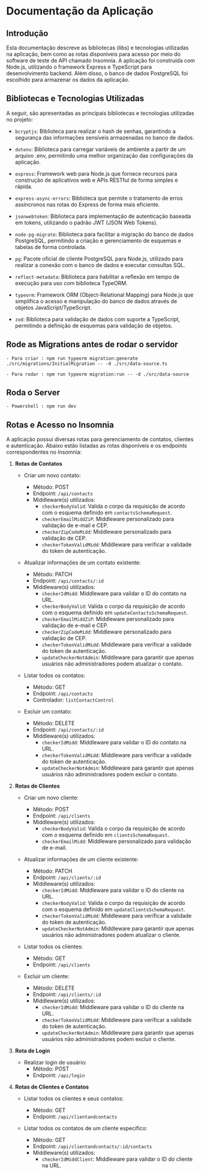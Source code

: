 # Documentação da Aplicação

## Introdução

Esta documentação descreve as bibliotecas (libs) e tecnologias utilizadas na aplicação, bem como as rotas disponíveis para acesso por meio do software de teste de API chamado Insomnia. A aplicação foi construída com Node.js, utilizando o framework Express e TypeScript para desenvolvimento backend. Além disso, o banco de dados PostgreSQL foi escolhido para armazenar os dados da aplicação.

## Bibliotecas e Tecnologias Utilizadas

A seguir, são apresentadas as principais bibliotecas e tecnologias utilizadas no projeto:

- `bcryptjs`: Biblioteca para realizar o hash de senhas, garantindo a segurança das informações sensíveis armazenadas no banco de dados.

- `dotenv`: Biblioteca para carregar variáveis de ambiente a partir de um arquivo .env, permitindo uma melhor organização das configurações da aplicação.

- `express`: Framework web para Node.js que fornece recursos para construção de aplicativos web e APIs RESTful de forma simples e rápida.

- `express-async-errors`: Biblioteca que permite o tratamento de erros assíncronos nas rotas do Express de forma mais eficiente.

- `jsonwebtoken`: Biblioteca para implementação de autenticação baseada em tokens, utilizando o padrão JWT (JSON Web Tokens).

- `node-pg-migrate`: Biblioteca para facilitar a migração do banco de dados PostgreSQL, permitindo a criação e gerenciamento de esquemas e tabelas de forma controlada.

- `pg`: Pacote oficial de cliente PostgreSQL para Node.js, utilizado para realizar a conexão com o banco de dados e executar consultas SQL.

- `reflect-metadata`: Biblioteca para habilitar a reflexão em tempo de execução para uso com biblioteca TypeORM.

- `typeorm`: Framework ORM (Object-Relational Mapping) para Node.js que simplifica o acesso e manipulação do banco de dados através de objetos JavaScript/TypeScript.

- `zod`: Biblioteca para validação de dados com suporte a TypeScript, permitindo a definição de esquemas para validação de objetos.

##  Rode as Migrations antes de rodar o servidor

    - Para criar : npm run typeorm migration:generate ./src/migrations/InitialMigration -- -d ./src/data-source.ts

    - Para rodar : npm run typeorm migration:run -- -d ./src/data-source

## Roda o Server

    - Powershell : npm run dev

## Rotas e Acesso no Insomnia

A aplicação possui diversas rotas para gerenciamento de contatos, clientes e autenticação. Abaixo estão listadas as rotas disponíveis e os endpoints correspondentes no Insomnia:

1. **Rotas de Contatos**

    - Criar um novo contato:
        - Método: POST
        - Endpoint: `/api/contacts`
        - Middleware(s) utilizados:
            - `checkerBodyValid`: Valida o corpo da requisição de acordo com o esquema definido em `contactsSchemaRequest`.
            - `checkerEmailMiddZiP`: Middleware personalizado para validação de e-mail e CEP.
            - `checkerZipCodeMidd`: Middleware personalizado para validação de CEP.
            - `checkerTokenValidMidd`: Middleware para verificar a validade do token de autenticação.
        

        
    - Atualizar informações de um contato existente:
        - Método: PATCH
        - Endpoint: `/api/contacts/:id`
        - Middleware(s) utilizados:
            - `checkerIdMidd`: Middleware para validar o ID do contato na URL.
            - `checkerBodyValid`: Valida o corpo da requisição de acordo com o esquema definido em `updateContactsSchemaRequest`.
            - `checkerEmailMiddZiP`: Middleware personalizado para validação de e-mail e CEP.
            - `checkerZipCodeMidd`: Middleware personalizado para validação de CEP.
            - `checkerTokenValidMidd`: Middleware para verificar a validade do token de autenticação.
            - `updateCheckerNotAdmin`: Middleware para garantir que apenas usuários não administradores podem atualizar o contato.
        

    - Listar todos os contatos:
        - Método: GET
        - Endpoint: `/api/contacts`
        - Controlador: `listContactControl`

    - Excluir um contato:
        - Método: DELETE
        - Endpoint: `/api/contacts/:id`
        - Middleware(s) utilizados:
            - `checkerIdMidd`: Middleware para validar o ID do contato na URL.
            - `checkerTokenValidMidd`: Middleware para verificar a validade do token de autenticação.
            - `updateCheckerNotAdmin`: Middleware para garantir que apenas usuários não administradores podem excluir o contato.
        

2. **Rotas de Clientes**
    - Criar um novo cliente:
        - Método: POST
        - Endpoint: `/api/clients`
        - Middleware(s) utilizados:
            - `checkerBodyValid`: Valida o corpo da requisição de acordo com o esquema definido em `clientsSchemaRequest`.
            - `checkerEmailMidd`: Middleware personalizado para validação de e-mail.
        
    - Atualizar informações de um cliente existente:
        - Método: PATCH
        - Endpoint: `/api/clients/:id`
        - Middleware(s) utilizados:
            - `checkerIdMidd`: Middleware para validar o ID do cliente na URL.
            - `checkerBodyValid`: Valida o corpo da requisição de acordo com o esquema definido em `updateClientsSchemaRequest`.
            - `checkerTokenValidMidd`: Middleware para verificar a validade do token de autenticação.
            - `updateCheckerNotAdmin`: Middleware para garantir que apenas usuários não administradores podem atualizar o cliente.
        
    - Listar todos os clientes:
        - Método: GET
        - Endpoint: `/api/clients`
        
    - Excluir um cliente:
        - Método: DELETE
        - Endpoint: `/api/clients/:id`
        - Middleware(s) utilizados:
            - `checkerIdMidd`: Middleware para validar o ID do cliente na URL.
            - `checkerTokenValidMidd`: Middleware para verificar a validade do token de autenticação.
            - `updateCheckerNotAdmin`: Middleware para garantir que apenas usuários não administradores podem excluir o cliente.
        

3. **Rota de Login**
    - Realizar login de usuário:
        - Método: POST
        - Endpoint: `/api/login`
        

4. **Rotas de Clientes e Contatos**
    - Listar todos os clientes e seus contatos:
        - Método: GET
        - Endpoint: `/api/clientandcontacts`
        
    - Listar todos os contatos de um cliente específico:
        - Método: GET
        - Endpoint: `/api/clientandcontacts/:id/contacts`
        - Middleware(s) utilizados:
            - `checkerIdMiddClient`: Middleware para validar o ID do cliente na URL.
        